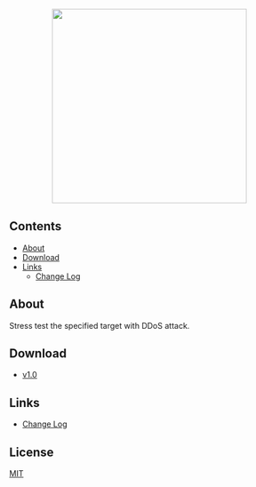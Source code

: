 <div align="center">
  <br/>
  <img src="https://i.ibb.co/JwQzwszc/unknown.png" width="350px"/>
</div>

## Contents

- [About](#about)
- [Download](#download)
- [Links](#links)
  - [Change Log](CHANGELOG.md)

## About

Stress test the specified target with DDoS attack.

## Download

- [v1.0](https://github.com/keift/stress/releases/tag/v1.0)

## Links

- [Change Log](CHANGELOG.md)

## License

[MIT](LICENSE.md)